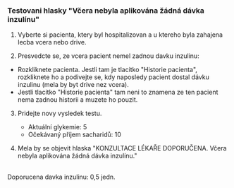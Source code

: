 ### Testovani hlasky "Včera nebyla aplikována žádná dávka inzulínu"
1. Vyberte si pacienta, ktery byl hospitalizovan a u ktereho byla zahajena lecba vcera nebo drive.

2. Presvedcte se, ze vcera pacient nemel zadnou davku inzulinu:
- Rozkliknete pacienta. Jestli tam je tlacitko "Historie pacienta", rozkliknete ho a podivejte se, kdy naposledy pacient dostal dávku inzulinu (mela by byt drive nez vcera).
- Jestli tlacitko "Historie pacienta" tam neni to znamena ze ten pacient nema zadnou historii a muzete ho pouzit.

3. Pridejte novy vysledek testu.
   - Aktuální glykemie: 5
   - Očekávaný příjem sacharidů: 10

4. Mela by se objevit hlaska "KONZULTACE LÉKAŘE DOPORUČENA.
   Včera nebyla aplikována žádná dávka inzulínu."
<br/>
Doporucena davka inzulinu: 0,5 jedn.

